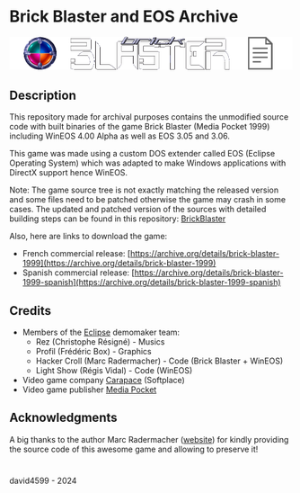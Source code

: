 # Brick Blaster and EOS Archive

<img src="img/BrickBlaster_banner.png" alt="Brick Blaster Banner">

## Description
This repository made for archival purposes contains the unmodified source code with built binaries of the game Brick Blaster (Media Pocket 1999) including WinEOS 4.00 Alpha as well as EOS 3.05 and 3.06.

This game was made using a custom DOS extender called EOS (Eclipse Operating System) which was adapted to make Windows applications with DirectX support hence WinEOS.

Note: The game source tree is not exactly matching the released version and some files need to be patched otherwise the game may crash in some cases.
The updated and patched version of the sources with detailed building steps can be found in this repository: [BrickBlaster](https://github.com/david4599/BrickBlaster)

Also, here are links to download the game:
- French commercial release: [https://archive.org/details/brick-blaster-1999](https://archive.org/details/brick-blaster-1999)
- Spanish commercial release: [https://archive.org/details/brick-blaster-1999-spanish](https://archive.org/details/brick-blaster-1999-spanish)

## Credits
- Members of the [Eclipse](https://www.eclipse-game.com) demomaker team:
  - Rez (Christophe Résigné) - Musics
  - Profil (Frédéric Box) - Graphics
  - Hacker Croll (Marc Radermacher) - Code (Brick Blaster + WinEOS)
  - Light Show (Régis Vidal) - Code (WinEOS)
- Video game company [Carapace](https://www.abandonware-france.org/compagnies/carapace-82/) (Softplace)
- Video game publisher [Media Pocket](https://www.abandonware-france.org/compagnies/media-pocket-1019/)

## Acknowledgments
A big thanks to the author Marc Radermacher ([website](https://www.edromel.com)) for kindly providing the source code of this awesome game and allowing to preserve it!

#
david4599 - 2024
